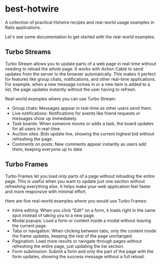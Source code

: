 # best-hotwire
A collection of practical Hotwire recipes and real-world usage examples in Rails applications.

Let's see some documentation to get started with the real-world examples.

## Turbo Streams

Turbo Stream allows you to update parts of a web page in real-time without needing to reload the whole page. It works with Action Cable to send updates from the server to the browser automatically. This makes it perfect for features like group chats, notifications, and other real-time applications. For example, when a new message comes in or a new item is added to a list, the page updates instantly without the user having to refresh.

Real-world examples where you can use Turbo Stream:

- Group chats: Messages appear in real-time as other users send them.
- Live notifications: Notifications for events like friend requests or messages show up immediately.
- Task boards: When someone moves or adds a task, the board updates for all users in real-time.
- Auction sites: Bids update live, showing the current highest bid without refreshing the page.
- Comments on posts: New comments appear instantly as users add them, keeping everyone up to date.

## Turbo Frames

Turbo Frames let you load only parts of a page without reloading the entire page. This is useful when you want to update just one section without refreshing everything else. It helps make your web application feel faster and more responsive with minimal effort.

Here are five real-world examples where you would use Turbo Frames:

- Inline editing: When you click "Edit" on a form, it loads right in the same spot instead of taking you to a new page.
- Modal popups: Load a form or content inside a modal without leaving the current page.
- Tabs or navigation: When clicking between tabs, only the content inside the frame updates, keeping the rest of the page unchanged.
- Pagination: Load more results or navigate through pages without refreshing the entire page, just updating the list section.
- Form submission: Submit a form and only the part of the page with the form updates, showing the success message without a full reload.
